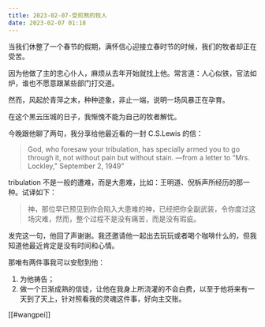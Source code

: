 ```yaml
---
title: 2023-02-07-受煎熬的牧人
date: 2023-02-07 01:18
---
```

当我们休整了一个春节的假期，满怀信心迎接立春时节的时候，我们的牧者却正在受苦。

因为他做了主的忠心仆人，麻烦从去年开始就找上他。常言道：人心似铁，官法如炉，谁也不愿意跟某些部门打交道。

然而，风起於青萍之末，种种迹象，非止一端，说明一场风暴正在孕育。

在这个黑云压城的日子，我惭愧不能为自己的牧者解忧。

今晚跟他聊了两句，我分享给他最近看的一封 C.S.Lewis 的信：

>  God, who foresaw your tribulation, has specially armed you to go through it, not without pain but without stain.
—from a letter to “Mrs. Lockley,” September 2, 1949”

tribulation 不是一般的遭难，而是大患难，比如：王明道、倪柝声所经历的那一种。试译如下：

> 神，那位早已预见到你会陷入大患难的神，已经把你全副武装，令你度过这场灾难，然而，整个过程不是没有痛苦，而是没有瑕疵。

发完这一句，他回了声谢谢。我还邀请他一起出去玩玩或者喝个咖啡什么的，但我知道他最近肯定是没有时间和心情。

那唯有两件事我可以安慰到他：

1. 为他祷告；
2. 做一个日渐成熟的信徒，让他在我身上所浇灌的不会白费，以至于他将来有一天到了天上，针对照看我的灵魂这件事，好向主交账。

[[#wangpei]]
